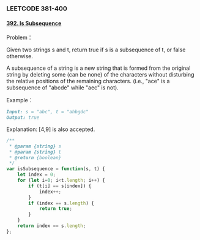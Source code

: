 ### **LEETCODE 381-400**

#### **[392. Is Subsequence](https://leetcode-cn.com/problems/is-subsequence/)**

Problem：

Given two strings s and t, return true if s is a subsequence of t, or false otherwise.

A subsequence of a string is a new string that is formed from the original string by deleting some (can be none) of the characters without disturbing the relative positions of the remaining characters. (i.e., "ace" is a subsequence of "abcde" while "aec" is not).

Example：

```markdown
Input: s = "abc", t = "ahbgdc"
Output: true
```

Explanation: [4,9] is also accepted.

```js
/**
 * @param {string} s
 * @param {string} t
 * @return {boolean}
 */
var isSubsequence = function(s, t) {
    let index = 0;
    for (let i=0; i<t.length; i++) {
        if (t[i] == s[index]) {
            index++;
        }
        if (index == s.length) {
            return true;
        }
    }
    return index == s.length;
};
```
